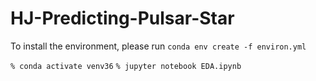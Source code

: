 # HJ-Predicting-Pulsar-Star

To install the environment, please run
`conda env create -f environ.yml`


`% conda activate venv36`
`% jupyter notebook EDA.ipynb`
